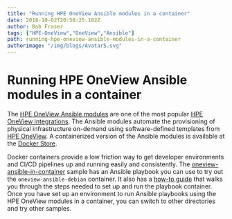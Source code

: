 ```yaml
---
title: "Running HPE OneView Ansible modules in a container"
date: 2018-10-02T20:58:25.182Z
author: Bob Fraser 
tags: ["HPE-OneView","OneView","Ansible"]
path: running-hpe-oneview-ansible-modules-in-a-container
authorimage: "/img/blogs/Avatar5.svg"
---
```

# Running HPE OneView Ansible modules in a container

The [HPE OneView Ansible modules](https://github.com/HewlettPackard/oneview-ansible) are one of the most popular [HPE OneView integrations](https://hpe.com/developers/oneview).
The Ansible modules automate the provisioning of physical infrastructure on-demand using software-defined templates from [HPE OneView](https://hpe.com/info/oneview). A containerized version of the Ansible modules is available at the [Docker Store](https://store.docker.com/community/images/hewlettpackardenterprise/oneview-ansible-debian).

Docker containers provide a low friction way to get developer environments and CI/CD pipelines up and running easily and consistently. The [oneview-ansible-in-container](https://github.com/HewlettPackard/oneview-ansible-samples/tree/master/oneview-ansible-in-container
) sample has an Ansible playbook you can use to try out the `oneview-ansible-debian` container. It also has a [how-to guide](https://github.com/HewlettPackard/oneview-ansible-samples/blob/master/oneview-ansible-in-container/oneview-ansible-in-container.md) that walks you through the steps needed to set up and run the playbook container.  Once you have set up an environment to run Ansible playbooks using the HPE OneView modules in a container, you can switch to other directories and try other samples.